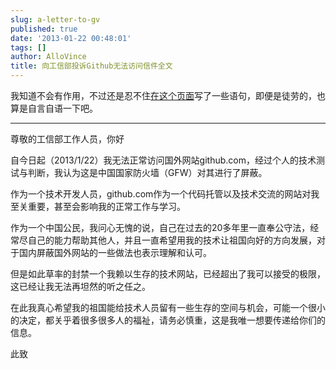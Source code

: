 ```yaml
---
slug: a-letter-to-gv
published: true
date: '2013-01-22 00:48:01'
tags: []
author: AlloVince
title: 向工信部投诉Github无法访问信件全文
---
```


我知道不会有作用，不过还是忍不住[在这个页面](http://gzly.miit.gov.cn:8080/consult/index3.jsp?category=7)写了一些语句，即便是徒劳的，也算是自言自语一下吧。

----

尊敬的工信部工作人员，你好

自今日起（2013/1/22）我无法正常访问国外网站github.com，经过个人的技术测试与判断，我认为这是中国国家防火墙（GFW）对其进行了屏蔽。

作为一个技术开发人员，github.com作为一个代码托管以及技术交流的网站对我至关重要，甚至会影响我的正常工作与学习。

作为一个中国公民，我问心无愧的说，自己在过去的20多年里一直奉公守法，经常尽自己的能力帮助其他人，并且一直希望用我的技术让祖国向好的方向发展，对于国内屏蔽国外网站的一些做法也表示理解和认可。

但是如此草率的封禁一个我赖以生存的技术网站，已经超出了我可以接受的极限，这已经让我无法再坦然的听之任之。

在此我真心希望我的祖国能给技术人员留有一些生存的空间与机会，可能一个很小的决定，都关乎着很多很多人的福祉，请务必慎重，这是我唯一想要传递给你们的信息。

此致
